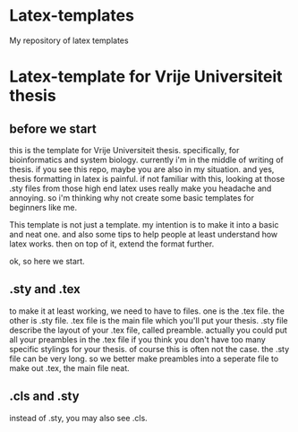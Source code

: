 Latex-templates
===============

My repository of latex templates

# Latex-template for Vrije Universiteit thesis
## before we start
this is the template for Vrije Universiteit thesis. specifically, for bioinformatics and system biology. currently i'm in the middle of writing of thesis. if you see this repo, maybe you are also in my situation. and yes, thesis formatting in latex is painful. if not familiar with this, looking at those .sty files from those high end latex uses really make you headache and annoying. so i'm thinking why not create some basic templates for beginners like me. 

This template is not just a template. my intention is to make it into a basic and neat one. and also some tips to help people at least understand how latex works. then on top of it, extend the format further. 

ok, so here we start.

## .sty and .tex
to make it at least working, we need to have to files. one is the .tex file. the other is .sty file. .tex file is the main file which you'll put your thesis. .sty file describe the layout of your .tex file, called preamble. actually you could put all your preambles in the .tex file if you think you don't have too many specific stylings for your thesis. of course this is often not the case. the .sty file can be very long. so we better make preambles into a seperate file to make out .tex, the main file neat.

## .cls and .sty
instead of .sty, you may also see .cls. 
